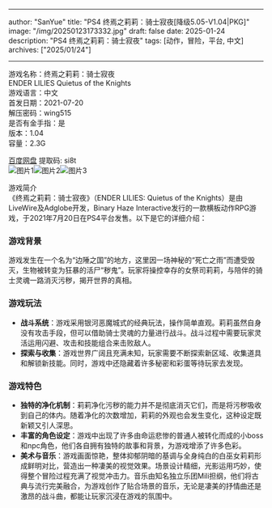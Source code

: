 
---
author: "SanYue"
title: "PS4 终焉之莉莉：骑士寂夜[降级5.05-V1.04|PKG]"
image: "/img/20250123173332.jpg"
draft: false
date: 2025-01-24
description: "PS4 终焉之莉莉：骑士寂夜"
tags: [动作，冒险，平台, 中文]
archives: ["2025/01/24"]

---

游戏名称：终焉之莉莉：骑士寂夜   
ENDER LILIES Quietus of the Knights    
游戏语言：中文  
首发日期：2021-07-20  
解压密码：wing515  
是否有金手指：是  
版本：1.04   
容量：2.3G

[百度网盘](https://pan.baidu.com/s/1BGfNzK4CO9Xqbzsd6OuthQ) 提取码: si8t  
![图片1](/img/853b81.jpg)![图片2](/img/d10835.jpg)![图片3](/img/73ab48.jpg)  

游戏简介  
《终焉之莉莉：骑士寂夜》（ENDER LILIES: Quietus of the Knights）是由LiveWire及Adglobe开发，Binary Haze Interactive发行的一款横板动作RPG游戏，于2021年7月20日在PS4平台发售。以下是它的详细介绍：

### 游戏背景
游戏发生在一个名为“边陲之国”的地方，这里因一场神秘的“死亡之雨”而遭受毁灭，生物被转变为狂暴的活尸“秽鬼”。玩家将操控幸存的女祭司莉莉，与陪伴的骑士灵魂一路消灭污秽，揭开世界的真相。

### 游戏玩法
- **战斗系统**：游戏采用银河恶魔城式的经典玩法，操作简单直观。莉莉虽然自身没有攻击手段，但可以借助骑士灵魂的力量进行战斗。战斗过程中需要玩家灵活运用闪避、攻击和技能组合来击败敌人。
- **探索与收集**：游戏世界广阔且充满未知，玩家需要不断探索新区域、收集道具和解锁新技能。同时，游戏中还隐藏着许多秘密和彩蛋等待玩家去发现。

### 游戏特色
- **独特的净化机制**：莉莉净化污秽的能力并不是彻底消灭它们，而是将污秽吸收到自己的体内。随着净化的次数增加，莉莉的外观也会发生变化，这种设定既新颖又引人深思。
- **丰富的角色设定**：游戏中出现了许多由命运悲惨的普通人被转化而成的小boss和npc角色，他们各自拥有独特的故事和背景，为游戏增添了许多色彩。
- **美术与音乐**：游戏画面惊艳，整体抑郁阴暗的基调与全身纯白的白巫女莉莉形成鲜明对比，营造出一种凄美的视觉效果。场景设计精细，光影运用巧妙，使得整个冒险过程充满了视觉冲击力。音乐由知名独立乐团Mili担纲，他们将古典与流行完美融合，为游戏创作了贴合场景的音乐，无论是凄美的抒情曲还是激昂的战斗曲，都能让玩家沉浸在游戏的氛围中。
